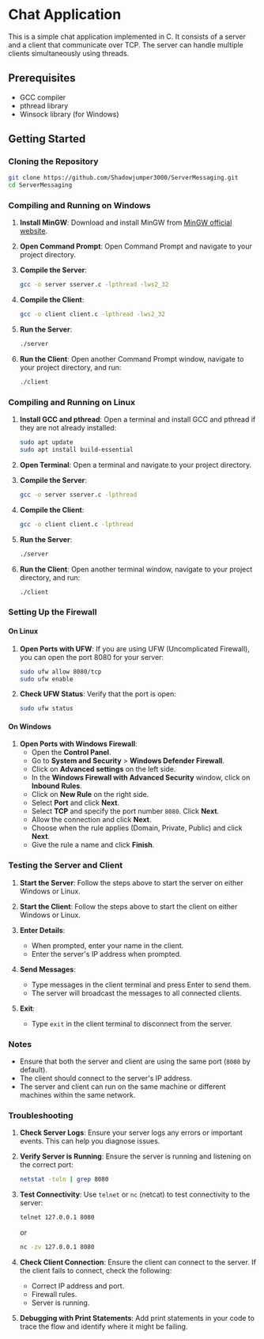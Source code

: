 # Chat Application

This is a simple chat application implemented in C. It consists of a server and a client that communicate over TCP. The server can handle multiple clients simultaneously using threads.

## Prerequisites

- GCC compiler
- pthread library
- Winsock library (for Windows)

## Getting Started

### Cloning the Repository

```sh
git clone https://github.com/Shadowjumper3000/ServerMessaging.git
cd ServerMessaging
```

### Compiling and Running on Windows

1. **Install MinGW**:
   Download and install MinGW from [MinGW official website](http://www.mingw.org/).

2. **Open Command Prompt**:
   Open Command Prompt and navigate to your project directory.

3. **Compile the Server**:
   ```sh
   gcc -o server sserver.c -lpthread -lws2_32
   ```

4. **Compile the Client**:
   ```sh
   gcc -o client client.c -lpthread -lws2_32
   ```

5. **Run the Server**:
   ```sh
   ./server
   ```

6. **Run the Client**:
   Open another Command Prompt window, navigate to your project directory, and run:
   ```sh
   ./client
   ```

### Compiling and Running on Linux

1. **Install GCC and pthread**:
   Open a terminal and install GCC and pthread if they are not already installed:
   ```sh
   sudo apt update
   sudo apt install build-essential
   ```

2. **Open Terminal**:
   Open a terminal and navigate to your project directory.

3. **Compile the Server**:
   ```sh
   gcc -o server sserver.c -lpthread
   ```

4. **Compile the Client**:
   ```sh
   gcc -o client client.c -lpthread
   ```

5. **Run the Server**:
   ```sh
   ./server
   ```

6. **Run the Client**:
   Open another terminal window, navigate to your project directory, and run:
   ```sh
   ./client
   ```

### Setting Up the Firewall

#### On Linux

1. **Open Ports with UFW**:
   If you are using UFW (Uncomplicated Firewall), you can open the port 8080 for your server:
   ```sh
   sudo ufw allow 8080/tcp
   sudo ufw enable
   ```

2. **Check UFW Status**:
   Verify that the port is open:
   ```sh
   sudo ufw status
   ```

#### On Windows

1. **Open Ports with Windows Firewall**:
   - Open the **Control Panel**.
   - Go to **System and Security** > **Windows Defender Firewall**.
   - Click on **Advanced settings** on the left side.
   - In the **Windows Firewall with Advanced Security** window, click on **Inbound Rules**.
   - Click on **New Rule** on the right side.
   - Select **Port** and click **Next**.
   - Select **TCP** and specify the port number `8080`. Click **Next**.
   - Allow the connection and click **Next**.
   - Choose when the rule applies (Domain, Private, Public) and click **Next**.
   - Give the rule a name and click **Finish**.

### Testing the Server and Client

1. **Start the Server**:
   Follow the steps above to start the server on either Windows or Linux.

2. **Start the Client**:
   Follow the steps above to start the client on either Windows or Linux.

3. **Enter Details**:
   - When prompted, enter your name in the client.
   - Enter the server's IP address when prompted.

4. **Send Messages**:
   - Type messages in the client terminal and press Enter to send them.
   - The server will broadcast the messages to all connected clients.

5. **Exit**:
   - Type `exit` in the client terminal to disconnect from the server.

### Notes

- Ensure that both the server and client are using the same port (`8080` by default).
- The client should connect to the server's IP address.
- The server and client can run on the same machine or different machines within the same network.

### Troubleshooting

1. **Check Server Logs**:
   Ensure your server logs any errors or important events. This can help you diagnose issues.

2. **Verify Server is Running**:
   Ensure the server is running and listening on the correct port:
   ```sh
   netstat -tuln | grep 8080
   ```

3. **Test Connectivity**:
   Use `telnet` or `nc` (netcat) to test connectivity to the server:
   ```sh
   telnet 127.0.0.1 8080
   ```
   or
   ```sh
   nc -zv 127.0.0.1 8080
   ```

4. **Check Client Connection**:
   Ensure the client can connect to the server. If the client fails to connect, check the following:
   - Correct IP address and port.
   - Firewall rules.
   - Server is running.

5. **Debugging with Print Statements**:
   Add print statements in your code to trace the flow and identify where it might be failing.
